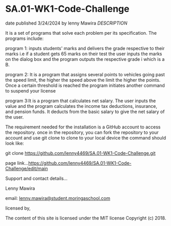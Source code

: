 # SA.01-WK1-Code-Challenge
 date published 3/24/2024
     by lenny Mawira
      *DESCRIPTION*
      
   It is a set of programs that solve each problem per its specification. The programs include:
   
   program 1: inputs students' marks and delivers the grade respective to their marks i.e 
   if a student gets 65 marks on their test the user inputs the marks on the dialog box and the program outputs the respective grade i which is a B.
   
   program 2: It is a program that assigns several points to vehicles going past the speed limit, the higher the speed above the limit the higher the points. Once a 
   certain threshold is reached the program initiates another command to suspend your license 
   
   program 3:It is a program that calculates net salary. The user inputs the value and the program calculates the income tax deductions, insurance, and pension funds. It deducts from the basic salary to give the net salary of the user.
   
   The requirement needed for the installation is a GitHub account to access the repository.
   once in the repository, you can fork the repository to your account and use git clone to clone to your local device
   the command should look like:
   
   git clone https://github.com/lenny4469/SA.01-WK1-Code-Challenge.git

   page link...https://github.com/lenny4469/SA.01-WK1-Code-Challenge/edit/main

   Support and contact details...
   
   Lenny Mawira
   
   email: lenny.mawira@student.moringaschool.com
   
   licensed by,
   
   The content of this site is licensed under the MIT license
   Copyright (c) 2018.

   
   
